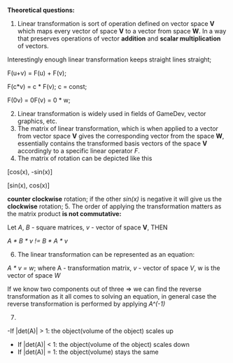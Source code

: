 **Theoretical questions:**

1. Linear transformation is sort of operation defined on vector space **V** which maps every vector of space **V** to a vector from space **W**. 
In a way that preserves operations of vector **addition** and **scalar multiplication** of vectors.

Interestingly enough linear transformation keeps straight lines straight; 

F(u+v) = F(u) + F(v);

F(c*v) = c * F(v);        c = const;

F(0v) = 0F(v) = 0 * w;

2. Linear transformation is widely used in fields of GameDev, vector graphics, etc.
3. The matrix of linear transformation, which is when applied to a vector from vector space **V** gives the corresponding vector from the space **W**, 
essentially contains the transformed basis vectors of the space **V** accordingly to a specific linear operator *F*. 
4. The matrix of rotation can be depicted like this  

[cos(x), -sin(x)]

[sin(x), cos(x)]

**counter clockwise** rotation; if the other *sin(x)* is negative it will give us the **clockwise** rotation;
5. The order of applying the transformation matters as the matrix product **is not commutative:**

Let *A*, *B* - square matrices, *v* - vector of space **V**, THEN

*A * B * v != B * A * v*

6. The linear transformation can be represented as an equation:

*A * v = w*; where A - transformation matrix, *v* - vector of space *V*, w is the vector of space *W*

If we know two components out of three => we can find the reverse transformation as it all comes to solving an equation, in general 
case the reverse transformation is performed by applying *A^(-1)*


7.
 
-If |det(A)| > 1: the object(volume of the object) scales up
- If |det(A)| < 1: the object(volume of the object) scales down
- If |det(A)| = 1: the object(volume) stays the same 